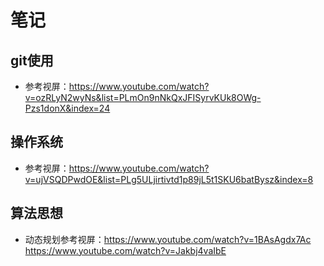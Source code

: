 # 笔记
## git使用
- 参考视屏：https://www.youtube.com/watch?v=ozRLyN2wyNs&list=PLmOn9nNkQxJFISyrvKUk8OWg-Pzs1donX&index=24
## 操作系统
- 参考视屏：https://www.youtube.com/watch?v=ujVSQDPwdOE&list=PLg5ULjirtivtd1p89jL5t1SKU6batBysz&index=8
## 算法思想
- 动态规划参考视屏：https://www.youtube.com/watch?v=1BAsAgdx7Ac  https://www.youtube.com/watch?v=Jakbj4vaIbE


